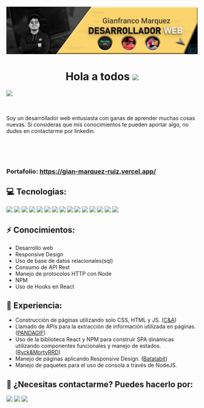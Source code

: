 [![ELKAKE](files/banner_gh.jpg)](https://www.linkedin.com/in/gianfranco-marquez/)

<h1 align="center">Hola a todos <img src="https://media.giphy.com/media/hvRJCLFzcasrR4ia7z/giphy.gif" width="5%"></h1>



<img align="left" src='https://i.giphy.com/media/qgQUggAC3Pfv687qPC/giphy.webp' width='300"'>

<br>
<br>
<br>

<p align="rigth">Soy un desarrollador web entusiasta con ganas de aprender muchas cosas nuevas. Si consideras que mis conocimientos te pueden aportar algo, no dudes en contactarme por linkedin.</p>

<br>
<br>
<br>

### Portafolio: https://gian-marquez-ruiz.vercel.app/



## 💻 Tecnologias:
 <p align="left">
    <img src="https://img.shields.io/badge/-Visual%20Studio%20Code-23A9F2?style=flat-square&logo=Visual%20Studio%20Code&logoColor=white"/>
    <img src="https://img.shields.io/badge/-Github-181717?style=flat-square&logo=GitHub&logoColor=white"/>
    <img src="https://img.shields.io/badge/-Git-F44D27?style=flat-square&logo=Git&logoColor=white"/>
    <img src="https://img.shields.io/badge/-NPM-CB3837?style=flat-square&logo=NPM&logoColor=white"/>
    <img src="https://img.shields.io/badge/-MySQL-F29111?style=flat-square&logo=MySQL&logoColor=white"/>
    <img src="https://img.shields.io/badge/-Insomnia-5849BE?style=flat-square&logo=Insomnia&logoColor=white"/>
    <img src="https://img.shields.io/badge/-ESLint-4B32C3?style=flat-square&logo=ESLint&logoColor=white"/>
    <img src="https://img.shields.io/badge/-HTML5-E34F26?style=flat-square&logo=HTML5&logoColor=white"/>
    <img src="https://img.shields.io/badge/-CSS3-1572B6?style=flat-square&logo=CSS3&logoColor=white"/>
   <img src="https://img.shields.io/badge/-JavaScript-yellow?style=flat-square&logo=JavaScript&logoColor=white"/>  
    <img src="https://img.shields.io/badge/-React-61DAFB?style=flat-square&logo=React&logoColor=white"/>  
  <img src="https://img.shields.io/badge/-ReactRouterDOM-CA4245?style=flat-square&logo=ReactRouter&logoColor=white"/> 
  <img src="https://img.shields.io/badge/-Node-339933?style=flat-square&logo=nodedotjs&logoColor=white"/> 
  <img src="https://img.shields.io/badge/-Express-000000?style=flat-square&logo=express&logoColor=white"/>
  <img src="https://img.shields.io/badge/-Vite-646CFF?style=flat-square&logo=vite&logoColor=white"/>
  </p>

## ⚡ Conocimientos:
- Desarrollo web
- Responsive Design
- Uso de base de datos relacionales(sql)
- Consumo de API Rest
- Manejo de protocolos HTTP con Node
- NPM
- Uso de Hooks en React

## 💼 Experiencia:
- Construcción de páginas utilizando solo CSS, HTML y JS. (<a href="https://elkake.github.io/CyA_Pets/">C&A</a>)
- Llamado de APIs para la extracción de información utilizada en páginas. (<a href="https://elkake.github.io/pandagif/">PANDAGIF</a>)
- Uso de la biblioteca React y NPM para construir SPA dinámicas utilizando componentes funcionales y manejo de estados. (<a href="https://elkake.github.io/routerdom/#/personajes">Ryck&MortyRRD</a>)
- Manejo de páginas aplicando Responsive Design. (<a href="https://elkake.github.io/batatabit/">Batatabit</a>)
- Manejo de paquetes para el uso de consola a través de NodeJS.

## 🧔 ¿Necesitas contactarme? Puedes hacerlo por:
<p>  
  <p><a href="mailto:gianco.marquez@gmail.com"><img src="https://img.shields.io/badge/e‑mail-D14836.svg?style=for-the-badge&logo=GMail&logoColor=white"/></a>
  <a href="https://www.instagram.com/g1akeruz/"><img src="https://img.shields.io/badge/instagram-E4405F.svg?style=for-the-badge&logo=instagram&logoColor=white"/></a>
  <a href="https://www.linkedin.com/in/gianfranco-marquez/"><img src="https://img.shields.io/badge/linkedin-0077B5.svg?style=for-the-badge&logo=linkedin&logoColor=white"/></a></p>

